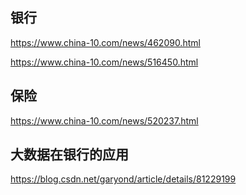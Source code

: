 ## 银行
https://www.china-10.com/news/462090.html

https://www.china-10.com/news/516450.html

## 保险

https://www.china-10.com/news/520237.html

## 大数据在银行的应用

https://blog.csdn.net/garyond/article/details/81229199